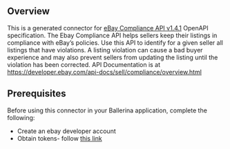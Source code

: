 ## Overview
This is a generated connector for [eBay Compliance API v1.4.1](https://developer.ebay.com) OpenAPI specification.
The Ebay Compliance API helps sellers keep their listings in compliance with eBay’s policies. 
Use this API to identify for a given seller all listings that have violations. 
A listing violation can cause a bad buyer experience and may also prevent sellers from updating the listing until the 
violation has been corrected. 
API Documentation is at https://developer.ebay.com/api-docs/sell/compliance/overview.html

## Prerequisites
Before using this connector in your Ballerina application, complete the following:

* Create an ebay developer account
* Obtain tokens- follow [this link](https://developer.ebay.com/api-docs/static/oauth-tokens.html)
 